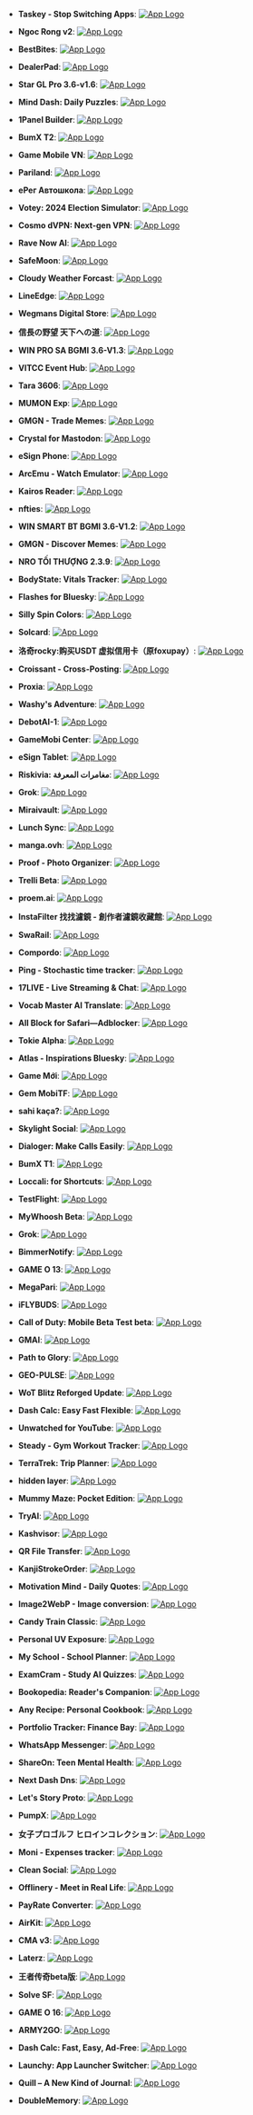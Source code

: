 - **Taskey - Stop Switching Apps**: [![App Logo](https://is1-ssl.mzstatic.com/image/thumb/Purple221/v4/f2/a3/8b/f2a38bba-4d2b-7cf2-880e-af2229fa31b1/AppIcon-0-0-1x_U007epad-0-11-0-P3-85-220.png/200x200bb-80.png)](https://testflight.apple.com/join/SmDh81xT)
- **Ngoc Rong v2**: [![App Logo](https://is1-ssl.mzstatic.com/image/thumb/Purple221/v4/ba/4c/b8/ba4cb841-e4df-89e0-31a0-d873dfd14b8f/AppIcon-0-0-1x_U007emarketing-0-8-0-85-220.png/200x200bb-80.png)](https://testflight.apple.com/join/1tnFgUXA)
- **BestBites**: [![App Logo](https://is1-ssl.mzstatic.com/image/thumb/Purple221/v4/8c/80/4f/8c804ff2-3c0e-d8b2-945d-aa35e05bbaa6/AppIcon-0-0-1x_U007emarketing-0-8-0-0-85-220.png/200x200bb-80.png)](https://testflight.apple.com/join/HuvA1E9J)
- **DealerPad**: [![App Logo](https://is1-ssl.mzstatic.com/image/thumb/Purple221/v4/47/2a/83/472a833e-4ef1-d76b-2a62-d197c9cacd84/AppIcon-0-0-1x_U007emarketing-0-11-0-85-220.png/200x200bb-80.png)](https://testflight.apple.com/join/xb7sPHTP)
- **Star GL Pro 3.6-v1.6**: [![App Logo](https://is1-ssl.mzstatic.com/image/thumb/Purple211/v4/37/bc/f2/37bcf2f8-05fa-938a-3755-c5ccdcdf3288/AppIcon-0-0-1x_U007emarketing-0-7-0-85-220.png/200x200bb-80.png)](https://testflight.apple.com/join/aRBSCxMt)
- **Mind Dash: Daily Puzzles**: [![App Logo](https://is1-ssl.mzstatic.com/image/thumb/Purple221/v4/cf/12/cb/cf12cba4-981a-dccc-ca48-93870407b37a/AppIcon-0-0-1x_U007epad-0-1-85-220.png/200x200bb-80.png)](https://testflight.apple.com/join/rRGZyEnM)
- **1Panel Builder**: [![App Logo](https://is1-ssl.mzstatic.com/image/thumb/Purple221/v4/fb/d9/7a/fbd97aca-01be-9442-b328-cbd03fa142ca/AppIcon-0-0-1x_U007emarketing-0-11-0-85-220.png/200x200bb-80.png)](https://testflight.apple.com/join/kQJYEVDs)
- **BumX T2**: [![App Logo](https://is1-ssl.mzstatic.com/image/thumb/Purple211/v4/ac/2c/c6/ac2cc63e-d1b8-39b1-90fd-32f432b6ef90/AppIcon-0-0-1x_U007emarketing-0-10-0-0-85-220.png/200x200bb-80.png)](https://testflight.apple.com/join/a1gUah9q)
- **Game Mobile VN**: [![App Logo](https://is1-ssl.mzstatic.com/image/thumb/Purple211/v4/af/a6/fe/afa6fec0-e2a1-2238-689e-1b3deeec9777/AppIcon-0-0-1x_U007emarketing-0-8-0-85-220.png/200x200bb-80.png)](https://testflight.apple.com/join/wGfrpcfD)
- **Pariland**: [![App Logo](https://is1-ssl.mzstatic.com/image/thumb/Purple211/v4/0a/cf/d6/0acfd603-bdec-2c3f-bbf0-6367d88749dd/AppIcon-0-0-1x_U007epad-0-1-0-85-220.png/200x200bb-80.png)](https://testflight.apple.com/join/3ap23vMA?l=ru&ls=1&mt=8)
- **еРег Автошкола**: [![App Logo](https://is1-ssl.mzstatic.com/image/thumb/Purple221/v4/09/6b/12/096b1282-7047-393d-ba17-4b70636cf0c3/AppIcon-0-0-1x_U007emarketing-0-11-0-0-0-0-85-220.png/200x200bb-80.png)](https://testflight.apple.com/join/sJ5knddR)
- **Votey: 2024 Election Simulator**: [![App Logo](https://is1-ssl.mzstatic.com/image/thumb/Purple211/v4/4d/31/17/4d31179a-1381-9a55-992e-215c2951b482/AppIcon-0-0-1x_U007ephone-0-1-0-85-220.png/200x200bb-80.png)](https://testflight.apple.com/join/UnN1nZqy)
- **Cosmo dVPN: Next-gen VPN**: [![App Logo](https://is1-ssl.mzstatic.com/image/thumb/Purple211/v4/28/fe/b1/28feb1cd-b095-592d-c67a-ab30c0943042/AppIcon-0-0-1x_U007epad-0-1-85-220.png/200x200bb-80.png)](https://testflight.apple.com/join/ccQg3VVU)
- **Rave Now AI**: [![App Logo](https://is1-ssl.mzstatic.com/image/thumb/Purple211/v4/71/f7/e7/71f7e703-cfc2-6004-3fdc-f47a4e29efda/AppIcon-0-0-1x_U007epad-0-1-0-85-220.png/200x200bb-80.png)](https://testflight.apple.com/join/mYsA5QAJ)
- **SafeMoon**: [![App Logo](https://is1-ssl.mzstatic.com/image/thumb/Purple221/v4/db/7e/5a/db7e5a9a-0bda-0295-7a0c-6e01ed12824d/AppIcon-0-0-1x_U007emarketing-0-8-0-sRGB-85-220.png/200x200bb-80.png)](https://testflight.apple.com/join/Mj4PM7d4)
- **Cloudy Weather Forcast**: [![App Logo](https://is1-ssl.mzstatic.com/image/thumb/Purple221/v4/86/f9/e1/86f9e1ea-0ab2-9e32-ceca-4ec1bc4fc832/AppIcon-0-0-1x_U007emarketing-0-7-0-0-85-220.png/200x200bb-80.png)](https://testflight.apple.com/join/hAk9eBew)
- **LineEdge**: [![App Logo](https://is1-ssl.mzstatic.com/image/thumb/Purple211/v4/a1/ca/74/a1ca7478-6739-0fe5-c646-767f33d00148/AppIcon-0-0-1x_U007epad-0-1-0-85-220.png/200x200bb-80.png)](https://testflight.apple.com/join/1A7stkEG)
- **Wegmans Digital Store**: [![App Logo](https://is1-ssl.mzstatic.com/image/thumb/Purple221/v4/fb/08/1b/fb081b64-ca0e-3992-c1c0-7089b97a6544/AppIcon-0-0-1x_U007epad-0-10-0-85-220.png/200x200bb-80.png)](https://testflight.apple.com/join/Ecbz15zN)
- **信長の野望 天下への道**: [![App Logo](https://is1-ssl.mzstatic.com/image/thumb/Purple211/v4/ad/ba/d3/adbad3c6-56b2-0ec0-85d2-da34b215a982/AppIcon-0-0-1x_U007emarketing-0-8-0-85-220.png/200x200bb-80.png)](https://testflight.apple.com/join/a9kVVtwr)
- **WIN PRO SA BGMI 3.6-V1.3**: [![App Logo](https://is1-ssl.mzstatic.com/image/thumb/Purple211/v4/6b/3b/1a/6b3b1afe-79df-eba9-3153-e46129023c3f/AppIcon-1x_U007emarketing-0-0-GLES2_U002c0-512MB-sRGB-0-0-0-85-220-0-0-0-8.png/200x200bb-80.png)](https://testflight.apple.com/join/512FSqQV)
- **VITCC Event Hub**: [![App Logo](https://is1-ssl.mzstatic.com/image/thumb/Purple221/v4/ee/1b/51/ee1b512b-5aa3-b8ba-60e7-0d9914ae1306/AppIcon-0-0-1x_U007emarketing-0-7-0-85-220.png/200x200bb-80.png)](https://testflight.apple.com/join/mmmNR3Ue)
- **Tara 3606**: [![App Logo](https://is1-ssl.mzstatic.com/image/thumb/Purple211/v4/d5/39/0e/d5390edd-0185-a392-d503-13b1816c0528/AppIcon-production-0-0-1x_U007emarketing-0-11-0-0-85-220.png/200x200bb-80.png)](https://testflight.apple.com/join/RpAzuU2f)
- **MUMON Exp**: [![App Logo](https://is1-ssl.mzstatic.com/image/thumb/Purple211/v4/6c/5f/c5/6c5fc5ea-886f-0519-ca20-05165803470a/AppIcon-exp-0-0-1x_U007epad-0-1-85-220.png/200x200bb-80.png)](https://testflight.apple.com/join/eW9VV6KT)
- **GMGN - Trade Memes**: [![App Logo](https://is1-ssl.mzstatic.com/image/thumb/Purple221/v4/c6/9b/35/c69b3549-73c2-f458-9412-862cddb9722e/AppIcon-0-0-1x_U007emarketing-0-6-0-85-220.png/200x200bb-80.png)](https://testflight.apple.com/join/auvGPV8e)
- **Crystal for Mastodon**: [![App Logo](https://is1-ssl.mzstatic.com/image/thumb/Purple221/v4/a8/1c/57/a81c5761-e260-2671-a772-3c5872488576/App_Icon-marketing.lsr/200x200bb-80.png)](https://testflight.apple.com/join/NKpHVXt3)
- **eSign Phone**: [![App Logo](https://is1-ssl.mzstatic.com/image/thumb/Purple211/v4/18/0f/6e/180f6e64-2024-0b15-6a8f-901a48c9b550/AppIcon-0-0-1x_U007emarketing-0-11-0-0-85-220.png/200x200bb-80.png)](https://testflight.apple.com/join/yD6Hj1VB)
- **ArcEmu - Watch Emulator**: [![App Logo](https://is1-ssl.mzstatic.com/image/thumb/Purple211/v4/d3/ea/9f/d3ea9fa9-06bc-7bbc-9131-aaa0f6cf7168/AppIcon-0-0-1x_U007epad-0-1-85-220.png/200x200bb-80.png)](https://testflight.apple.com/join/Qcb2JA8s)
- **Kairos Reader**: [![App Logo](https://is1-ssl.mzstatic.com/image/thumb/Purple221/v4/a5/f4/76/a5f476ef-515f-d979-fcbf-f918fb7956c6/AppIcon-0-0-1x_U007epad-0-1-85-220.png/200x200bb-80.png)](https://testflight.apple.com/join/vBSKzpbr)
- **nfties**: [![App Logo](https://is1-ssl.mzstatic.com/image/thumb/Purple211/v4/2b/d0/b3/2bd0b308-d085-4105-6d03-24af8ee5a6ed/AppIcon-0-0-1x_U007emarketing-0-8-0-0-85-220.png/200x200bb-80.png)](https://testflight.apple.com/join/jdxm2sHe)
- **WIN SMART BT BGMI 3.6-V1.2**: [![App Logo](https://is1-ssl.mzstatic.com/image/thumb/Purple211/v4/ed/fc/84/edfc840d-9738-0697-bf8b-5193806602fd/AppIcon-1x_U007emarketing-0-0-GLES2_U002c0-512MB-sRGB-0-0-0-85-220-0-0-0-8.png/200x200bb-80.png)](https://testflight.apple.com/join/nQggA7wV)
- **GMGN - Discover Memes**: [![App Logo](https://is1-ssl.mzstatic.com/image/thumb/Purple221/v4/e3/9d/b4/e39db45b-8afe-5c5a-06c9-0d4fa80f4de5/AppIcon-0-0-1x_U007emarketing-0-6-0-85-220.png/200x200bb-80.png)](https://testflight.apple.com/join/SagZzZP5)
- **NRO TỐI THƯỢNG  2.3.9**: [![App Logo](https://is1-ssl.mzstatic.com/image/thumb/Purple221/v4/f4/e6/94/f4e6940f-0cd0-2936-cd38-7d5c72a552f6/AppIcon-0-0-1x_U007emarketing-0-7-0-85-220.png/200x200bb-80.png)](https://testflight.apple.com/join/CTdQxQSK)
- **BodyState: Vitals Tracker**: [![App Logo](https://is1-ssl.mzstatic.com/image/thumb/Purple221/v4/b6/d4/c7/b6d4c747-e032-c02e-302d-1968f0b7fad1/AppIcon-0-0-1x_U007ephone-0-1-85-220.png/200x200bb-80.png)](https://testflight.apple.com/join/b2tMVk9c)
- **Flashes for Bluesky**: [![App Logo](https://is1-ssl.mzstatic.com/image/thumb/Purple221/v4/04/b2/1c/04b21cee-3222-39ab-6c47-cca574aa3b4c/AppIcon-0-0-1x_U007ephone-0-1-0-0-85-220.png/200x200bb-80.png)](https://testflight.apple.com/join/JKEtnTQP)
- **Silly Spin Colors**: [![App Logo](https://is1-ssl.mzstatic.com/image/thumb/Purple211/v4/94/63/a3/9463a3b9-eac1-c5c9-a038-5c2b3a65dc2f/AppIcon-0-0-1x_U007emarketing-0-11-0-85-220.png/200x200bb-80.png)](https://testflight.apple.com/join/t6phPMYc)
- **Solcard**: [![App Logo](https://is1-ssl.mzstatic.com/image/thumb/Purple211/v4/42/21/be/4221be44-83b9-24ca-b76b-31252179463e/AppIcon-0-0-1x_U007epad-0-1-85-220.png/200x200bb-80.png)](https://testflight.apple.com/join/h6T6pM7T)
- **洛奇rocky:购买USDT 虚拟信用卡（原foxupay）**: [![App Logo](https://is1-ssl.mzstatic.com/image/thumb/Purple221/v4/28/c6/65/28c66542-662d-0011-4c5e-81594dc089b5/AppIcon-0-0-1x_U007ephone-0-1-0-85-220.png/200x200bb-80.png)](https://testflight.apple.com/join/NFr5nj4a)
- **Croissant - Cross-Posting**: [![App Logo](https://is1-ssl.mzstatic.com/image/thumb/Purple221/v4/64/e2/64/64e2645e-2c99-29bb-16f9-f0d7a88462c8/AppIcon-0-0-1x_U007epad-0-0-0-1-0-P3-85-220.png/200x200bb-80.png)](https://testflight.apple.com/join/fPxmQkKP)
- **Proxia**: [![App Logo](https://is1-ssl.mzstatic.com/image/thumb/Purple221/v4/bc/25/e1/bc25e19f-ee33-96f3-8558-b85fff74e78e/AppIcon-0-0-1x_U007ephone-0-1-0-85-220.png/200x200bb-80.png)](https://testflight.apple.com/join/WnmQfjHT)
- **Washy's Adventure**: [![App Logo](https://is1-ssl.mzstatic.com/image/thumb/Purple221/v4/9b/bb/f1/9bbbf138-67cc-97d0-bce7-4ed3ab065eb4/AppIcon-0-0-1x_U007emarketing-0-11-0-85-220.png/200x200bb-80.png)](https://testflight.apple.com/join/ynhv8aXX)
- **DebotAI-1**: [![App Logo](https://is1-ssl.mzstatic.com/image/thumb/Purple221/v4/8b/51/74/8b5174af-9f92-c8ca-e3ef-19144714dc67/AppIcon-0-0-1x_U007epad-0-85-220.png/200x200bb-80.png)](https://testflight.apple.com/join/HmGq8sdv)
- **GameMobi Center**: [![App Logo](https://is1-ssl.mzstatic.com/image/thumb/Purple211/v4/ab/9a/fa/ab9afa52-1e83-4c25-b612-bef498b12f67/AppIcon-0-0-1x_U007emarketing-0-8-0-85-220.png/200x200bb-80.png)](https://testflight.apple.com/join/72N83Pfg)
- **eSign Tablet**: [![App Logo](https://is1-ssl.mzstatic.com/image/thumb/Purple221/v4/c7/0c/e8/c70ce835-b376-d79d-c7f4-5e697799538b/AppIcon-0-0-1x_U007emarketing-0-11-0-0-85-220.png/200x200bb-80.png)](https://testflight.apple.com/join/XGjKDWkQ)
- **Riskivia: مغامرات المعرفة**: [![App Logo](https://is1-ssl.mzstatic.com/image/thumb/Purple211/v4/b6/cc/4f/b6cc4fe1-9e8d-1174-41f7-6772002c3980/AppIcon-0-0-1x_U007emarketing-0-0-0-7-0-0-sRGB-0-0-0-GLES2_U002c0-512MB-85-220-0-0.png/200x200bb-80.png)](https://testflight.apple.com/join/423AVRcf)
- **Grok**: [![App Logo](https://is1-ssl.mzstatic.com/image/thumb/Purple211/v4/75/f9/bf/75f9bfdb-937b-01b5-e4f8-205ebb09ac2d/AppIcon-0-1x_U007epad-0-1-0-85-220-0.jpeg/200x200bb-80.png)](https://testflight.apple.com/join/ZNTJK731)
- **Miraivault**: [![App Logo](https://is1-ssl.mzstatic.com/image/thumb/Purple221/v4/27/f5/17/27f5175a-e944-0a83-9601-cc7cad78cbe6/AppIcon-0-0-1x_U007epad-0-1-85-220.png/200x200bb-80.png)](https://testflight.apple.com/join/CAVDSYNs)
- **Lunch Sync**: [![App Logo](https://is1-ssl.mzstatic.com/image/thumb/Purple211/v4/1c/7e/96/1c7e9678-b5e8-c162-f142-bbf71fec37d1/AppIcon-0-0-1x_U007epad-0-1-85-220.png/200x200bb-80.png)](https://testflight.apple.com/join/mF8JEHqk)
- **manga.ovh**: [![App Logo](https://is1-ssl.mzstatic.com/image/thumb/Purple221/v4/94/ca/55/94ca55f0-3d49-61fc-8a31-cedd2ed4cea0/AppIcon-0-0-1x_U007epad-0-0-0-1-0-85-220.png/200x200bb-80.png)](https://testflight.apple.com/join/XseCg0u4)
- **Proof - Photo Organizer**: [![App Logo](https://is1-ssl.mzstatic.com/image/thumb/Purple221/v4/1c/07/23/1c0723d8-9d66-a079-f857-faf50def870b/AppIcon-0-1x_U007ephone-0-0-0-1-0-85-220-0.png/200x200bb-80.png)](https://testflight.apple.com/join/66h8HPQ5)
- **Trelli Beta**: [![App Logo](https://is1-ssl.mzstatic.com/image/thumb/Purple221/v4/af/e3/91/afe39163-fd08-07e6-3d3e-eabc0dc6cde4/AppIcon.beta-1x_U007emarketing-0-11-0-85-220-0.png/200x200bb-80.png)](https://testflight.apple.com/join/rwSxF16k)
- **proem.ai**: [![App Logo](https://is1-ssl.mzstatic.com/image/thumb/Purple221/v4/cb/74/b5/cb74b5e0-c371-e21d-5c26-868a60c623a3/AppIcon-0-0-1x_U007epad-0-85-220.png/200x200bb-80.png)](https://testflight.apple.com/join/uhSa2wCQ)
- **InstaFilter 找找濾鏡 - 創作者濾鏡收藏館**: [![App Logo](https://is1-ssl.mzstatic.com/image/thumb/Purple211/v4/14/c2/a0/14c2a061-0696-6dc4-3881-221c31911511/AppIcon-0-0-1x_U007ephone-0-1-85-220.png/200x200bb-80.png)](https://testflight.apple.com/join/JCGUGt1v)
- **SwaRail**: [![App Logo](https://is1-ssl.mzstatic.com/image/thumb/Purple221/v4/8d/e7/32/8de73259-23cc-ea76-5600-44742359ce1d/AppIcon-1x_U007emarketing-0-7-0-85-220-0.png/200x200bb-80.png)](https://testflight.apple.com/join/aWFYt6et)
- **Compordo**: [![App Logo](https://is1-ssl.mzstatic.com/image/thumb/Purple221/v4/ea/46/fe/ea46fe6c-bb5c-4a25-363d-43e7a64207c9/AppIcon-0-1x_U007ephone-0-1-0-85-220-0.png/200x200bb-80.png)](https://testflight.apple.com/join/T8fKTfmG)
- **Ping - Stochastic time tracker**: [![App Logo](https://is1-ssl.mzstatic.com/image/thumb/Purple211/v4/a0/87/18/a0871868-3332-d452-02e4-e23a10b2a970/AppIcon-0-0-1x_U007epad-0-1-85-220.png/200x200bb-80.png)](https://testflight.apple.com/join/sRTERSA3)
- **17LIVE - Live Streaming & Chat**: [![App Logo](https://is1-ssl.mzstatic.com/image/thumb/Purple221/v4/6f/30/66/6f306686-d097-64c6-7145-560a1d8b5a49/AppIcon-0-0-1x_U007emarketing-0-7-0-sRGB-85-220.png/200x200bb-80.png)](https://testflight.apple.com/join/xsBXnoJO)
- **Vocab Master AI Translate**: [![App Logo](https://is1-ssl.mzstatic.com/image/thumb/Purple211/v4/a4/57/81/a4578109-61df-c5e8-385d-76a5e6ed849f/AppIcon-0-0-1x_U007ephone-0-1-85-220.png/200x200bb-80.png)](https://testflight.apple.com/join/R5YV9JAk)
- **All Block for Safari—Adblocker**: [![App Logo](https://is1-ssl.mzstatic.com/image/thumb/Purple211/v4/dc/63/03/dc6303db-aa55-6282-4d03-34f02b02ae2b/AppIcon-0-0-1x_U007epad-0-1-85-220.png/200x200bb-80.png)](https://testflight.apple.com/join/fjQq64ND)
- **Tokie Alpha**: [![App Logo](https://is1-ssl.mzstatic.com/image/thumb/Purple211/v4/cc/af/01/ccaf01de-b2de-8e0d-b547-896b97d71049/AppIcon-0-0-1x_U007ephone-0-85-220.png/200x200bb-80.png)](https://testflight.apple.com/join/Sp2ZXn2t)
- **Atlas - Inspirations Bluesky**: [![App Logo](https://is1-ssl.mzstatic.com/image/thumb/Purple211/v4/96/94/56/969456d4-2f02-e923-ce35-4a676ef25419/AppIcon-0-0-1x_U007emarketing-0-11-0-0-85-220.png/200x200bb-80.png)](https://testflight.apple.com/join/aPTRfuxv)
- **Game Mới**: [![App Logo](https://is1-ssl.mzstatic.com/image/thumb/Purple221/v4/13/58/0f/13580fe0-7812-c994-d4f6-ca7cdda38da0/AppIcon-0-0-1x_U007epad-0-11-0-85-220.png/200x200bb-80.png)](https://testflight.apple.com/join/qk7e7jJv)
- **Gem MobiTF**: [![App Logo](https://is1-ssl.mzstatic.com/image/thumb/Purple211/v4/49/8e/dc/498edcf3-32fc-ad03-9ba9-c4aa0b18a2f8/AppIcon-0-0-1x_U007emarketing-0-10-0-85-220.png/200x200bb-80.png)](https://testflight.apple.com/join/dzCFYhCn)
- **sahi kaça?**: [![App Logo](https://is1-ssl.mzstatic.com/image/thumb/Purple211/v4/d9/75/fe/d975fefb-a1c8-353f-b43d-beeb64543b92/AppIcon-0-0-1x_U007emarketing-0-8-0-85-220.png/200x200bb-80.png)](https://testflight.apple.com/join/U1DtEAyk)
- **Skylight Social**: [![App Logo](https://is1-ssl.mzstatic.com/image/thumb/Purple221/v4/34/0d/47/340d4705-5a08-644a-3232-b471d2e0cf66/AppIcon-0-0-1x_U007epad-0-1-85-220.png/200x200bb-80.png)](https://testflight.apple.com/join/s5RmNCGc)
- **Dialoger: Make Calls Easily**: [![App Logo](https://is1-ssl.mzstatic.com/image/thumb/Purple221/v4/8c/dc/45/8cdc4582-e9b9-f938-9774-5d6caab56711/AppIcon-0-0-85-220-0-5-0-2x.png/200x200bb-80.png)](https://testflight.apple.com/join/utYD2dwx)
- **BumX T1**: [![App Logo](https://is1-ssl.mzstatic.com/image/thumb/Purple211/v4/53/80/62/538062f4-a7b2-9d1d-23fc-09e97a6300a7/AppIcon-0-0-1x_U007emarketing-0-10-0-0-85-220.png/200x200bb-80.png)](https://testflight.apple.com/join/r7a4KPsF)
- **Loccali: for Shortcuts**: [![App Logo](https://is1-ssl.mzstatic.com/image/thumb/Purple221/v4/9f/9d/83/9f9d834a-dc5f-93cd-3a21-b0d1965d56cf/AppIcon-0-1x_U007epad-0-1-85-220-0.jpeg/200x200bb-80.png)](https://testflight.apple.com/join/Wyzw1RZV)
- **TestFlight**: [![App Logo](https://is1-ssl.mzstatic.com/image/thumb/Purple221/v4/d2/f7/7d/d2f77d63-76ea-6e1f-5f31-db75be5468a7/AppIcon-85-220-0-4-2x.png/246x0w.webp)](https://developer.apple.com/testflight/)
- **MyWhoosh Beta**: [![App Logo](https://is1-ssl.mzstatic.com/image/thumb/Purple221/v4/7d/8b/4b/7d8b4bc5-7ced-5c9f-47fc-1bf803305672/AppIcon-0-0-1x_U007emarketing-0-3-85-220.png/200x200bb-80.png)](https://testflight.apple.com/join/h8rkF97p)
- **Grok­**: [![App Logo](https://is1-ssl.mzstatic.com/image/thumb/Purple211/v4/ac/6b/3e/ac6b3e9e-8120-dd7b-8775-703cc386642b/AppIcon-0-1x_U007epad-0-1-0-85-220-0.jpeg/200x200bb-80.png)](https://testflight.apple.com/join/ZNTJK731)
- **BimmerNotify**: [![App Logo](https://is1-ssl.mzstatic.com/image/thumb/Purple211/v4/29/f6/c6/29f6c60d-b362-d19c-6a06-dcce74208b45/AppIcon-0-0-1x_U007ephone-0-1-85-220.png/200x200bb-80.png)](https://testflight.apple.com/join/wVKUFtSH)
- **GAME O 13**: [![App Logo](https://is1-ssl.mzstatic.com/image/thumb/Purple221/v4/73/c2/2b/73c22b6a-4387-27b4-a809-5aa6577f8392/AppIcon-1x_U007emarketing-0-10-0-85-220-0.png/200x200bb-80.png)](https://testflight.apple.com/join/NAMu6usz)
- **MegaPari**: [![App Logo](https://is1-ssl.mzstatic.com/image/thumb/Purple211/v4/1e/15/0b/1e150b46-11c0-d8f5-d798-0404972a31b4/AppIcon-0-0-1x_U007epad-0-1-0-85-220.png/200x200bb-80.png)](https://testflight.apple.com/join/QD66pksn)
- **iFLYBUDS**: [![App Logo](https://is1-ssl.mzstatic.com/image/thumb/Purple221/v4/18/73/5f/18735fad-3d44-f0da-7462-d785683f6043/AppIcon-0-0-1x_U007emarketing-0-7-0-0-85-220.png/200x200bb-80.png)](https://testflight.apple.com/join/hlO9DpDK)
- **Call of Duty: Mobile Beta Test beta**: [![App Logo](https://is1-ssl.mzstatic.com/image/thumb/Purple221/v4/04/07/15/0407157a-520b-36e9-af8e-6372042e1adc/AppIcon-1x_U007emarketing-0-9-0-85-220-0.png/200x200bb-80.png)](https://testflight.apple.com/join/YYcNAy3n)
- **GMAI**: [![App Logo](https://is1-ssl.mzstatic.com/image/thumb/Purple221/v4/60/76/c3/6076c399-0df7-ae25-21eb-b269b06b4c7d/AppIcon-1x_U007emarketing-0-8-0-85-220-0.png/200x200bb-80.png)](https://testflight.apple.com/join/gnxeVRWg)
- **Path to Glory**: [![App Logo](https://is1-ssl.mzstatic.com/image/thumb/Purple221/v4/54/12/a5/5412a53d-9f9e-f099-752c-f9190402b704/AppIcon-0-0-1x_U007emarketing-0-7-0-85-220.png/200x200bb-80.png)](https://testflight.apple.com/join/j3nrDp41)
- **GEO-PULSE**: [![App Logo](https://is1-ssl.mzstatic.com/image/thumb/Purple211/v4/d0/1d/21/d01d21c5-e1b6-14cc-c08a-5aad8a019ed0/AppIcon-0-0-1x_U007ephone-0-1-0-85-220.png/200x200bb-80.png)](https://testflight.apple.com/join/Qg2GCNw6)
- **WoT Blitz Reforged Update**: [![App Logo](https://is1-ssl.mzstatic.com/image/thumb/Purple211/v4/68/6f/0e/686f0e9a-6861-af72-608f-157cf0cf8357/AppIcon-0-0-1x_U007epad-0-7-0-0-85-220.png/200x200bb-80.png)](https://testflight.apple.com/join/qHCFGYmt)
- **Dash Calc: Easy Fast Flexible**: [![App Logo](https://is1-ssl.mzstatic.com/image/thumb/Purple221/v4/42/48/88/4248881c-92b1-472d-f8ae-a0e1e8025dff/AppIcon-0-0-1x_U007ephone-0-1-85-220.png/200x200bb-80.png)](https://testflight.apple.com/join/4vmNqTE8)
- **Unwatched for YouTube**: [![App Logo](https://is1-ssl.mzstatic.com/image/thumb/Purple221/v4/18/94/06/18940689-7819-a6a5-6b21-82b1f3612a9c/AppIcon-0-0-1x_U007epad-0-0-0-1-0-85-220.png/200x200bb-80.png)](https://testflight.apple.com/join/9RP0WzCR)
- **Steady - Gym Workout Tracker**: [![App Logo](https://is1-ssl.mzstatic.com/image/thumb/Purple221/v4/72/bb/91/72bb91aa-533f-5072-5b8a-7c7bbc2abf88/AppIcon-0-0-1x_U007ephone-0-1-85-220.png/200x200bb-80.png)](https://testflight.apple.com/join/4nJvAFSV)
- **TerraTrek: Trip Planner**: [![App Logo](https://is1-ssl.mzstatic.com/image/thumb/Purple221/v4/1e/c9/da/1ec9dafd-72a2-c008-d01e-57e83b416fe3/AppIcon-0-0-1x_U007epad-0-85-220.png/200x200bb-80.png)](https://testflight.apple.com/join/7jIs4sEX)
- **hidden layer**: [![App Logo](https://is1-ssl.mzstatic.com/image/thumb/Purple221/v4/80/35/90/8035909c-e491-5e10-6c4e-7e8fe8118809/AppIcon-0-1x_U007epad-0-1-85-220-0.png/200x200bb-80.png)](https://testflight.apple.com/join/dht8jUxm)
- **Mummy Maze: Pocket Edition**: [![App Logo](https://is1-ssl.mzstatic.com/image/thumb/Purple211/v4/14/00/39/1400392f-6d3b-eefa-3fbc-71fc64a26c13/AppIcon-0-0-1x_U007epad-0-85-220.png/200x200bb-80.png)](https://testflight.apple.com/join/s9WDyQue)
- **TryAI**: [![App Logo](https://is1-ssl.mzstatic.com/image/thumb/Purple211/v4/13/da/5a/13da5a97-436f-bf95-7a05-702e3b36aad1/AppIcon-0-0-1x_U007ephone-0-1-85-220.png/200x200bb-80.png)](https://testflight.apple.com/join/75Tty8zH)
- **Kashvisor**: [![App Logo](https://is1-ssl.mzstatic.com/image/thumb/Purple221/v4/60/b4/cf/60b4cfb6-7dc8-5c80-615a-fb528b8c2fa5/AppIcon-0-0-1x_U007emarketing-0-11-0-85-220.png/200x200bb-80.png)](https://testflight.apple.com/join/3QwmcB9B)
- **QR File Transfer**: [![App Logo](https://is1-ssl.mzstatic.com/image/thumb/Purple211/v4/41/68/f4/4168f475-2212-cc32-06d2-f212e142c6bb/AppIcon-0-0-1x_U007ephone-0-1-0-85-220.png/200x200bb-80.png)](https://testflight.apple.com/join/P5UOcDLa)
- **KanjiStrokeOrder**: [![App Logo](https://is1-ssl.mzstatic.com/image/thumb/Purple211/v4/8e/8e/c9/8e8ec934-02b5-e15e-44f9-0d93e089afce/AppIcon-0-0-1x_U007ephone-0-1-85-220.png/200x200bb-80.png)](https://testflight.apple.com/join/XfwHVjAn)
- **Motivation Mind - Daily Quotes**: [![App Logo](https://is1-ssl.mzstatic.com/image/thumb/Purple211/v4/03/e2/53/03e25379-0776-4801-4c64-9517b3f82662/Purple-Blue-0-0-1x_U007epad-0-1-85-220.png/200x200bb-80.png)](https://testflight.apple.com/join/zt6pfQr2)
- **Image2WebP - Image conversion**: [![App Logo](https://is1-ssl.mzstatic.com/image/thumb/Purple211/v4/04/d4/c3/04d4c3fc-0f43-dd5f-d2f3-ba10718c491f/AppIcon-0-0-85-220-0-5-0-2x.png/200x200bb-80.png)](https://testflight.apple.com/join/KAwk7k3M)
- **Candy Train Classic**: [![App Logo](https://is1-ssl.mzstatic.com/image/thumb/Purple221/v4/03/4d/51/034d51f7-72e2-e08b-fee8-dbcff26530d0/AppIcon-0-0-1x_U007epad-0-85-220.png/200x200bb-80.png)](https://testflight.apple.com/join/VpQwJHwP)
- **Personal UV Exposure**: [![App Logo](https://is1-ssl.mzstatic.com/image/thumb/Purple221/v4/94/c8/2f/94c82f41-e584-7f3d-53b9-936e20351180/AppIcon-0-0-1x_U007ephone-0-1-85-220.png/200x200bb-80.png)](https://testflight.apple.com/join/tDDyaJvU)
- **My School - School Planner**: [![App Logo](https://is1-ssl.mzstatic.com/image/thumb/Purple221/v4/25/23/f6/2523f674-bdf3-cc71-73e1-bb78187c9024/AppIcon-0-0-1x_U007epad-0-0-0-1-0-85-220.png/200x200bb-80.png)](https://testflight.apple.com/join/G7P5eJkd)
- **ExamCram - Study AI Quizzes**: [![App Logo](https://is1-ssl.mzstatic.com/image/thumb/Purple211/v4/f6/4f/7e/f64f7ef3-183c-32d7-8033-db10efc0d42f/AppIcon-0-1x_U007epad-0-1-85-220-0.png/200x200bb-80.png)](https://testflight.apple.com/join/n0S2Zc8Y)
- **Bookopedia: Reader's Companion**: [![App Logo](https://is1-ssl.mzstatic.com/image/thumb/Purple221/v4/d1/78/a5/d178a5ed-c209-71d6-2392-bfef4a8841a5/AppIcon-0-1x_U007epad-0-0-0-1-0-85-220-0.png/200x200bb-80.png)](https://testflight.apple.com/join/U3NY9MqD)
- **Any Recipe: Personal Cookbook**: [![App Logo](https://is1-ssl.mzstatic.com/image/thumb/Purple221/v4/97/c4/3c/97c43c7b-78b3-b6fd-f5bc-9b896821b285/AppIcon-0-0-1x_U007epad-0-1-0-sRGB-85-220.png/200x200bb-80.png)](https://testflight.apple.com/join/eedsEgLh)
- **Portfolio Tracker: Finance Bay**: [![App Logo](https://is1-ssl.mzstatic.com/image/thumb/Purple221/v4/37/4f/82/374f82f1-06c1-1d78-246d-c75158ca73e5/AppIcon_iOS-0-1x_U007epad-0-0-0-1-0-85-220-0.jpeg/200x200bb-80.png)](https://testflight.apple.com/join/y4etT8Ht)

- **WhatsApp Messenger**: [![App Logo](https://is1-ssl.mzstatic.com/image/thumb/Purple211/v4/ac/51/93/ac519384-5614-304b-279f-f4f227307f47/AppIconCatalystBetarelbranch-0-0-2x_U007euniversal-0-0-0-4-0-0-0-85-220.png/200x200bb-80.png)](https://testflight.apple.com/join/krUFQpyJ)
- **ShareOn: Teen Mental Health**: [![App Logo](https://is1-ssl.mzstatic.com/image/thumb/Purple211/v4/4a/1d/79/4a1d79a6-74c8-984d-2325-118677324ef8/AppIcon-0-0-1x_U007ephone-0-1-85-220.png/200x200bb-80.png)](https://testflight.apple.com/join/kKHgM3qt)
- **Next Dash Dns**: [![App Logo](https://is1-ssl.mzstatic.com/image/thumb/Purple221/v4/28/a2/06/28a2065c-ac58-e22a-ebc5-928bfb96cf4b/launcher_icon-0-0-1x_U007emarketing-0-11-0-85-220.png/200x200bb-80.png)](https://testflight.apple.com/join/KFdfGqXV)
- **Let's Story Proto**: [![App Logo](https://is1-ssl.mzstatic.com/image/thumb/Purple221/v4/e3/eb/b9/e3ebb957-319c-8e90-83c8-cd0b2eff1e7f/AppIcon-1x_U007emarketing-0-5-85-220-0.png/200x200bb-80.png)](https://testflight.apple.com/join/8QmsyzZZ)
- **PumpX**: [![App Logo](https://is1-ssl.mzstatic.com/image/thumb/Purple221/v4/20/54/23/205423a0-9c54-a556-473f-a16164c89d6a/AppIcon-0-0-1x_U007epad-0-1-85-220.png/200x200bb-80.png)](https://testflight.apple.com/join/hvAPe7Ak)
- **女子プロゴルフ ヒロインコレクション**: [![App Logo](https://is1-ssl.mzstatic.com/image/thumb/Purple211/v4/8b/e6/c4/8be6c44e-8191-a086-4a25-35c94ceceb70/AppIcon-1x_U007emarketing-0-7-0-85-220-0.png/200x200bb-80.png)](https://testflight.apple.com/join/KVwAHx73)
- **Moni - Expenses tracker**: [![App Logo](https://is1-ssl.mzstatic.com/image/thumb/Purple221/v4/59/05/8d/59058df2-18a3-087c-7f6c-c4aab9ad85e0/AppIcon-0-0-1x_U007epad-0-1-85-220.png/200x200bb-80.png)](https://testflight.apple.com/join/gXXPXzVq)
- **Clean Social**: [![App Logo](https://is1-ssl.mzstatic.com/image/thumb/Purple211/v4/ac/ad/95/acad950c-6487-16fe-9603-2fa003a58f20/AppIcon-0-0-1x_U007epad-0-85-220.png/200x200bb-80.png)](https://testflight.apple.com/join/3svxuIMP)
- **Offlinery - Meet in Real Life**: [![App Logo](https://is1-ssl.mzstatic.com/image/thumb/Purple221/v4/a4/d2/b8/a4d2b84e-90b8-757c-e9f1-14563145341f/AppIcon-0-0-1x_U007epad-0-1-85-220.png/200x200bb-80.png)](https://testflight.apple.com/join/M98apUG3)
- **PayRate Converter**: [![App Logo](https://is1-ssl.mzstatic.com/image/thumb/Purple211/v4/1c/88/92/1c88926e-224d-1426-9c3e-01b60aaeb20f/AppIcon-1x_U007ephone-0-1-0-85-220-0.png/200x200bb-80.png)](https://testflight.apple.com/join/cMXuvTpC)
- **AirKit**: [![App Logo](https://is1-ssl.mzstatic.com/image/thumb/Purple221/v4/45/75/bf/4575bfff-5182-54fd-83b2-a4f0e7d03775/AppIcon-0-0-1x_U007ephone-0-1-85-220.png/200x200bb-80.png)](https://testflight.apple.com/join/zpescuEx)
- **CMA v3**: [![App Logo](https://is1-ssl.mzstatic.com/image/thumb/Purple211/v4/8e/fd/36/8efd3636-f04e-31e6-fe08-af805692cb04/AppIcon-1x_U007emarketing-0-6-0-85-220-0.png/200x200bb-80.png)](https://testflight.apple.com/join/qYoNsVfv)
- **Laterz**: [![App Logo](https://is1-ssl.mzstatic.com/image/thumb/Purple211/v4/6b/69/a8/6b69a80a-f421-0ca5-db97-e39d01942cc5/AppIcon-0-0-85-220-0-5-0-2x.png/200x200bb-80.png)](https://testflight.apple.com/join/ZVZnfhXn)
- **王者传奇beta版**: [![App Logo](https://is1-ssl.mzstatic.com/image/thumb/Purple221/v4/07/78/4d/07784d70-4620-afef-c216-030c93164fb1/AppIcon-1x_U007emarketing-0-7-0-85-220-0.png/200x200bb-80.png)](https://testflight.apple.com/join/99FnT1KK)
- **Solve SF**: [![App Logo](https://is1-ssl.mzstatic.com/image/thumb/Purple211/v4/ec/0d/79/ec0d7947-3573-c39c-e6f4-6dd39ce4accb/AppIcon-1x_U007ephone-0-1-85-220-0.png/200x200bb-80.png)](https://testflight.apple.com/join/8t2azZPf)
- **GAME O 16**: [![App Logo](https://is1-ssl.mzstatic.com/image/thumb/Purple221/v4/9e/09/d5/9e09d5aa-ead0-8539-e4ac-063d5af1bad3/AppIcon-1x_U007emarketing-0-10-0-85-220-0.png/200x200bb-80.png)](https://testflight.apple.com/join/7akPwEdp)
- **ARMY2GO**: [![App Logo](https://is1-ssl.mzstatic.com/image/thumb/Purple211/v4/04/ed/3a/04ed3a5b-e16a-00e2-be8b-19f4ab3e444f/AppIcon-0-0-1x_U007emarketing-0-0-0-7-0-0-sRGB-0-0-0-GLES2_U002c0-512MB-85-220-0-0.png/200x200bb-80.png)](https://testflight.apple.com/join/gbNpRxWw)
- **Dash Calc: Fast, Easy, Ad-Free**: [![App Logo](https://is1-ssl.mzstatic.com/image/thumb/Purple221/v4/42/48/88/4248881c-92b1-472d-f8ae-a0e1e8025dff/AppIcon-0-0-1x_U007ephone-0-1-85-220.png/200x200bb-80.png)](https://testflight.apple.com/join/4vmNqTE8)
- **Launchy: App Launcher Switcher**: [![App Logo](https://is1-ssl.mzstatic.com/image/thumb/Purple211/v4/b7/95/22/b7952204-2c1f-ccbe-5ad7-830ce03c7ec1/AppIcon-0-0-85-220-0-0-5-0-2x-sRGB.png/200x200bb-80.png)](https://testflight.apple.com/join/hpa9Wzbd)
- **Quill – A New Kind of Journal**: [![App Logo](https://is1-ssl.mzstatic.com/image/thumb/Purple211/v4/a9/97/31/a99731c0-31ca-6560-7112-7fcda435a5b3/AppIcon-0-0-1x_U007epad-0-1-85-220.png/200x200bb-80.png)](https://testflight.apple.com/join/HTuqG6Qm)
- **DoubleMemory**: [![App Logo](https://is1-ssl.mzstatic.com/image/thumb/Purple211/v4/1f/f6/7d/1ff67d02-2ee7-6309-1aaa-d06368fad926/AppIcon-0-0-85-220-0-2-0-2x.png/200x200bb-80.png)](https://testflight.apple.com/join/ZG7nyTaZ)